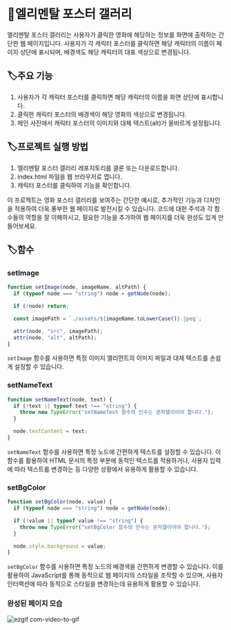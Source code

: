 # 🥰엘리멘탈 포스터 갤러리
엘리멘탈 포스터 갤러리는 사용자가 클릭한 영화에 해당하는 정보를 화면에 출력하는 간단한 웹 페이지입니다. 사용자가 각 캐릭터 포스터를 클릭하면 해당 캐릭터의 이름이 페이지 상단에 표시되며, 배경색도 해당 캐릭터의 대표 색상으로 변경됩니다.

## 🏷️주요 기능
1. 사용자가 각 캐릭터 포스터를 클릭하면 해당 캐릭터의 이름을 화면 상단에 표시합니다.
2. 클릭한 캐릭터 포스터의 배경색이 해당 영화의 색상으로 변경됩니다.
3. 메인 사진에서 캐릭터 포스터의 이미지와 대체 텍스트(alt)가 올바르게 설정됩니다.
## 🏷️프로젝트 실행 방법
1. 엘리멘탈 포스터 갤러리 레포지토리를 클론 또는 다운로드합니다.
2. index.html 파일을 웹 브라우저로 엽니다.
3. 캐릭터 포스터를 클릭하여 기능을 확인합니다.

이 프로젝트는 영화 포스터 갤러리를 보여주는 간단한 예시로, 추가적인 기능과 디자인을 적용하여 더욱 풍부한 웹 페이지로 발전시킬 수 있습니다. 코드에 대한 주석과 각 함수들의 역할을 잘 이해하시고, 필요한 기능을 추가하여 웹 페이지를 더욱 완성도 있게 만들어보세요.

## 🏷️함수
### setImage
```js
function setImage(node, imageName, altPath) {
  if (typeof node === "string") node = getNode(node);

  if (!node) return;

  const imagePath = `./assets/${imageName.toLowerCase()}.jpeg`;

  attr(node, "src", imagePath);
  attr(node, "alt", altPath);
}
```
`setImage` 함수를 사용하면 특정 이미지 엘리먼트의 이미지 파일과 대체 텍스트를 손쉽게 설정할 수 있습니다.
### setNameText
```js
function setNameText(node, text) {
  if (!text || typeof text !== "string") {
    throw new TypeError("setNameText 함수의 인수는 문자열이어야 합니다.");
  }

  node.textContent = text;
}
```
`setNameText` 함수를 사용하면 특정 노드에 간편하게 텍스트를 설정할 수 있습니다. 이 함수를 활용하여 HTML 문서의 특정 부분에 동적인 텍스트를 적용하거나, 사용자 입력에 따라 텍스트를 변경하는 등 다양한 상황에서 유용하게 활용할 수 있습니다. 
### setBgColor
```js
function setBgColor(node, value) {
  if (typeof node === "string") node = getNode(node);

  if (!value || typeof value !== "string") {
    throw new TypeError("setBgColor 함수의 인수는 문자열이어야 합니다.");
  }

  node.style.background = value;
}
```
`setBgColor` 함수를 사용하면 특정 노드의 배경색을 간편하게 변경할 수 있습니다. 이를 활용하여 JavaScript를 통해 동적으로 웹 페이지의 스타일을 조작할 수 있으며, 사용자 인터랙션에 따라 동적으로 스타일을 변경하는데 유용하게 활용할 수 있습니다.

### 완성된 페이지 모습
![ezgif com-video-to-gif](https://github.com/pearlKinn/js-homework/assets/83470333/92c13ce3-7a23-470e-8d03-a7009880d0c1)